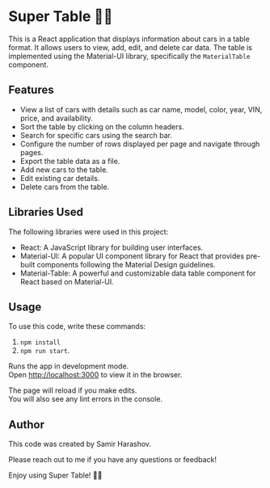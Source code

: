 # Super Table 🦸‍♂️

This is a React application that displays information about cars in a table format. It allows users to view, add, edit, and delete car data. The table is implemented using the Material-UI library, specifically the `MaterialTable` component.

## Features

- View a list of cars with details such as car name, model, color, year, VIN, price, and availability.
- Sort the table by clicking on the column headers.
- Search for specific cars using the search bar.
- Configure the number of rows displayed per page and navigate through pages.
- Export the table data as a file.
- Add new cars to the table.
- Edit existing car details.
- Delete cars from the table.

## Libraries Used

The following libraries were used in this project:

- React: A JavaScript library for building user interfaces.
- Material-UI: A popular UI component library for React that provides pre-built components following the Material Design guidelines.
- Material-Table: A powerful and customizable data table component for React based on Material-UI.
  
## Usage

To use this code, write these commands:

1. `npm install`
2. `npm run start`.

Runs the app in development mode.<br />
Open [http://localhost:3000](http://localhost:3000) to view it in the browser.

The page will reload if you make edits.<br />
You will also see any lint errors in the console.

## Author

This code was created by Samir Harashov.

Please reach out to me if you have any questions or feedback!

Enjoy using Super Table! 🚗🚀
